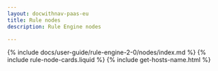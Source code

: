 ```yaml
---
layout: docwithnav-paas-eu
title: Rule nodes
description: Rule Engine nodes

---
```


{% include docs/user-guide/rule-engine-2-0/nodes/index.md %}
{% include rule-node-cards.liquid %}
{% include get-hosts-name.html %}
